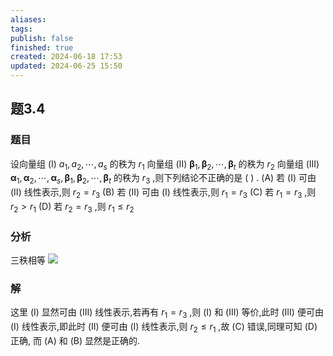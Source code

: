 ```yaml
---
aliases: 
tags: 
publish: false
finished: true
created: 2024-06-18 17:53
updated: 2024-06-25 15:50
---
```

## 题3.4
### 题目
设向量组 (I) ${a}_{1},{a}_{2},\cdots ,{a}_{s}$ 的秩为 ${r}_{1}$ 
向量组 (II) ${\mathbf{\beta }}_{1},{\mathbf{\beta }}_{2},\cdots ,{\mathbf{\beta }}_{t}$ 的秩为 ${r}_{2}$ 
向量组 (III) ${\mathbf{\alpha }}_{1},{\mathbf{\alpha }}_{2},\cdots ,{\mathbf{\alpha }}_{s},{\mathbf{\beta }}_{1},{\mathbf{\beta }}_{2},\cdots ,{\mathbf{\beta }}_{t}$ 的秩为 ${r}_{3}$ ,则下列结论不正确的是 ( ) .
(A) 若 (I) 可由 (II) 线性表示,则 ${r}_{2} = {r}_{3}$
(B) 若 (II) 可由 (I) 线性表示,则 ${r}_{1} = {r}_{3}$
(C) 若 ${r}_{1} = {r}_{3}$ ,则 ${r}_{2} > {r}_{1}$
(D) 若 ${r}_{2} = {r}_{3}$ ,则 ${r}_{1} \leq  {r}_{2}$
### 分析
三秩相等
![](https://img.hwenyi.tech/202409060153214.webp)
### 解
这里 (I) 显然可由 (III) 线性表示,若再有 $r_{1} = r_{3}$ ,则 (I) 和 (III) 等价,此时 (III) 便可由 (I) 线性表示,即此时 (II) 便可由 (I) 线性表示,则 $r_{2} {\leq} r_{1}$ ,故 (C) 错误,同理可知 (D) 正确, 而 (A) 和 (B) 显然是正确的.